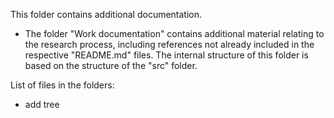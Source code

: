 This folder contains additional documentation.

* The folder "Work documentation" contains additional material relating to the research process, including references not already included in the respective "README.md" files. The internal structure of this folder is based on the structure of the "src" folder. 


List of files in the folders: 
 - add tree
